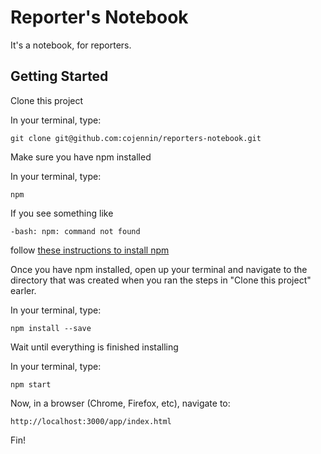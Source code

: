# Reporter's Notebook

It's a notebook, for reporters.

## Getting Started

Clone this project

In your terminal, type:
```
git clone git@github.com:cojennin/reporters-notebook.git
```

Make sure you have npm installed

In your terminal, type:
```
npm
```

If you see something like
```
-bash: npm: command not found
```

follow [these instructions to install npm](http://blog.npmjs.org/post/85484771375/how-to-install-npm)

Once you have npm installed, open up your terminal and navigate to the directory that was created when you ran the steps in "Clone this project" earler.

In your terminal, type:
```
npm install --save
```

Wait until everything is finished installing

In your terminal, type:
```
npm start
```

Now, in a browser (Chrome, Firefox, etc), navigate to:
```
http://localhost:3000/app/index.html
```

Fin!
